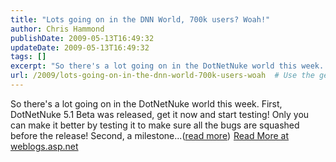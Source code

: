 ```yaml
---
title: "Lots going on in the DNN World, 700k users? Woah!"
author: Chris Hammond
publishDate: 2009-05-13T16:49:32
updateDate: 2009-05-13T16:49:32
tags: []
excerpt: "So there's a lot going on in the DotNetNuke world this week. First, DotNetNuke 5.1 Beta was released, get it now and start testing! Only you can make it better by testing it to make sure all the bugs are squashed before the release! Second, a milestone...(read more)"
url: /2009/lots-going-on-in-the-dnn-world-700k-users-woah  # Use the generated URL with year
---
```

So there's a lot going on in the DotNetNuke world this week. First, DotNetNuke 5.1 Beta was released, get it now and start testing! Only you can make it better by testing it to make sure all the bugs are squashed before the release! Second, a milestone...(<a href="https://weblogs.asp.net/christoc/archive/2009/05/13/lots-going-on-in-the-dnn-world-700k-users-woah.aspx">read more</a>)<img src="https://weblogs.asp.net/aggbug.aspx?PostID=7085344" width="1" height="1"> <a href="https://weblogs.asp.net/christoc/archive/2009/05/13/lots-going-on-in-the-dnn-world-700k-users-woah.aspx">Read More at weblogs.asp.net</a>
